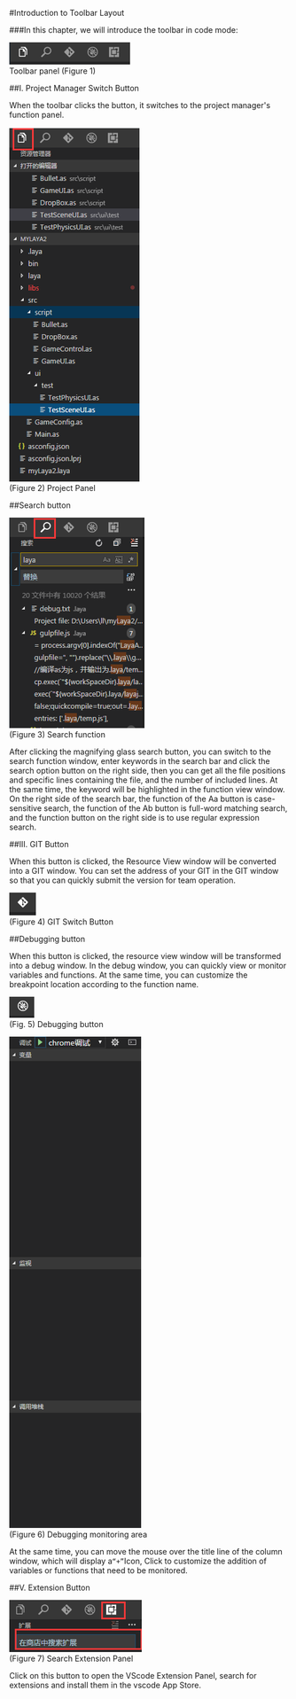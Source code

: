 #Introduction to Toolbar Layout



###In this chapter, we will introduce the toolbar in code mode:

![blob.png](img/1.png)<br/>
Toolbar panel (Figure 1)




##I. Project Manager Switch Button

When the toolbar clicks the button, it switches to the project manager's function panel.

![blob.png](img/2.png)<br/>
(Figure 2) Project Panel



 



##Search button



 ![blob.png](img/3.png)<br/>
(Figure 3) Search function



After clicking the magnifying glass search button, you can switch to the search function window, enter keywords in the search bar and click the search option button on the right side, then you can get all the file positions and specific lines containing the file, and the number of included lines. At the same time, the keyword will be highlighted in the function view window. On the right side of the search bar, the function of the Aa button is case-sensitive search, the function of the Ab button is full-word matching search, and the function button on the right side is to use regular expression search.



 

 



##III. GIT Button

When this button is clicked, the Resource View window will be converted into a GIT window. You can set the address of your GIT in the GIT window so that you can quickly submit the version for team operation.

​![图片1.png](img/4.png)<br/>
(Figure 4) GIT Switch Button



 







##Debugging button

When this button is clicked, the resource view window will be transformed into a debug window. In the debug window, you can quickly view or monitor variables and functions. At the same time, you can customize the breakpoint location according to the function name.



 ![图片1.png](img/5.png)<br/>
(Fig. 5) Debugging button

![图片1.png](img/6.png)<br/>
(Figure 6) Debugging monitoring area

At the same time, you can move the mouse over the title line of the column window, which will display a`“+”`Icon, Click to customize the addition of variables or functions that need to be monitored.



 







##V. Extension Button

![blob.png](img/7.png)<br/>
(Figure 7) Search Extension Panel

Click on this button to open the VScode Extension Panel, search for extensions and install them in the vscode App Store.